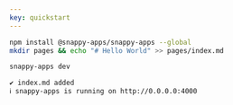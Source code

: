 ```yaml
---
key: quickstart
---
```



```sh {highlightLines: [4]}
npm install @snappy-apps/snappy-apps --global
mkdir pages && echo "# Hello World" >> pages/index.md

snappy-apps dev

✔ index.md added
ℹ snappy-apps is running on http://0.0.0.0:4000
```